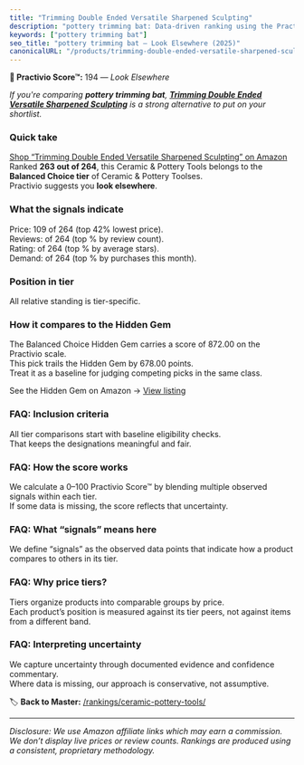 ```yaml
---
title: "Trimming Double Ended Versatile Sharpened Sculpting"
description: "pottery trimming bat: Data-driven ranking using the Practivio Score™. Positioned by quality, value, demand, findability, momentum."
keywords: ["pottery trimming bat"]
seo_title: "pottery trimming bat — Look Elsewhere (2025)"
canonicalURL: "/products/trimming-double-ended-versatile-sharpened-sculpting-B0FKHDPRQD/"
---
```


**🚫 Practivio Score™:** 194 — _Look Elsewhere_


*If you're comparing **pottery trimming bat**, **[Trimming Double Ended Versatile Sharpened Sculpting](https://www.amazon.com/dp/B0FKHDPRQD?tag=practivio-20)** is a strong alternative to put on your shortlist.*
### Quick take
[Shop “Trimming Double Ended Versatile Sharpened Sculpting” on Amazon](https://www.amazon.com/dp/B0FKHDPRQD?tag=practivio-20)
Ranked **263 out of 264**, this Ceramic & Pottery Tools belongs to the **Balanced Choice tier** of Ceramic & Pottery Toolses.  
Practivio suggests you **look elsewhere**.

### What the signals indicate
Price: 109 of 264 (top 42% lowest price).  
Reviews:  of 264 (top % by review count).  
Rating:  of 264 (top % by average stars).  
Demand:  of 264 (top % by purchases this month).

### Position in tier
All relative standing is tier-specific.

### How it compares to the Hidden Gem
The Balanced Choice Hidden Gem carries a score of 872.00 on the Practivio scale.  
This pick trails the Hidden Gem by 678.00 points.  
Treat it as a baseline for judging competing picks in the same class.  

See the Hidden Gem on Amazon → [View listing](https://www.amazon.com/dp/B0CQVRR7R6?tag=practivio-20)

### FAQ: Inclusion criteria
All tier comparisons start with baseline eligibility checks.  
That keeps the designations meaningful and fair.

### FAQ: How the score works
We calculate a 0–100 Practivio Score™ by blending multiple observed signals within each tier.  
If some data is missing, the score reflects that uncertainty.

### FAQ: What “signals” means here
We define “signals” as the observed data points that indicate how a product compares to others in its tier.

### FAQ: Why price tiers?
Tiers organize products into comparable groups by price.  
Each product’s position is measured against its tier peers, not against items from a different band.

### FAQ: Interpreting uncertainty
We capture uncertainty through documented evidence and confidence commentary.  
Where data is missing, our approach is conservative, not assumptive.


🏷️ **Back to Master:** [/rankings/ceramic-pottery-tools/](/rankings/ceramic-pottery-tools/)

---
_Disclosure: We use Amazon affiliate links which may earn a commission. We don’t display live prices or review counts. Rankings are produced using a consistent, proprietary methodology._
